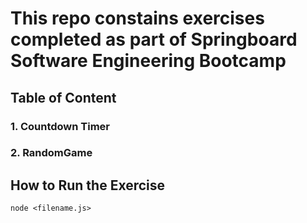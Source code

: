# This repo constains exercises completed as part of Springboard Software Engineering Bootcamp

## Table of Content

### 1. Countdown Timer

### 2. RandomGame

## How to Run the Exercise

    node <filename.js>
